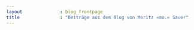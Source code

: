 ```yaml
---
layout              : blog_frontpage
title               : "Beiträge aus dem Blog von Moritz »mo.« Sauer"
---
```

